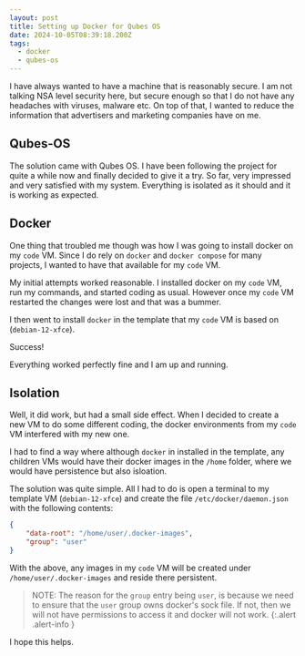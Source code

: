 ```yaml
---
layout: post
title: Setting up Docker for Qubes OS
date: 2024-10-05T08:39:18.200Z
tags:
  - docker
  - qubes-os
---
```

I have always wanted to have a machine that is reasonably secure. I am not talking NSA level security here, but secure enough so that I do not have any headaches with viruses, malware etc. On top of that, I wanted to reduce the information that advertisers and marketing companies have on me.

## Qubes-OS
The solution came with Qubes OS. I have been following the project for quite a while now and finally decided to give it a try. So far, very impressed and very satisfied with my system. Everything is isolated as it should and it is working as expected.

## Docker
One thing that troubled me though was how I was going to install docker on my `code` VM. Since I do rely on `docker` and `docker compose` for many projects, I wanted to have that available for my `code` VM. 

My initial attempts worked reasonable. I installed docker on my `code` VM, run my commands, and started coding as usual. However once my `code` VM restarted the changes were lost and that was a bummer.

I then went to install `docker` in the template that my `code` VM is based on (`debian-12-xfce`).

Success!

Everything worked perfectly fine and I am up and running.

## Isolation
Well, it did work, but had a small side effect. When I decided to create a new VM to do some different coding, the docker environments from my `code` VM interfered with my new one.

I had to find a way where although `docker` in installed in the template, any children VMs would have their docker images in the `/home` folder, where we would have persistence but also isloation.

The solution was quite simple. All I had to do is open a terminal to my template VM (`debian-12-xfce`) and create the file `/etc/docker/daemon.json` with the following contents:

```json
{
    "data-root": "/home/user/.docker-images",
    "group": "user"
}
```

With the above, any images in my `code` VM will be created under `/home/user/.docker-images` and reside there persistent. 

> NOTE: The reason for the `group` entry being `user`, is because we need to ensure that the `user` group owns docker's sock file. If not, then we will not have permissions to access it and docker will not work.
{:.alert .alert-info }

I hope this helps.
